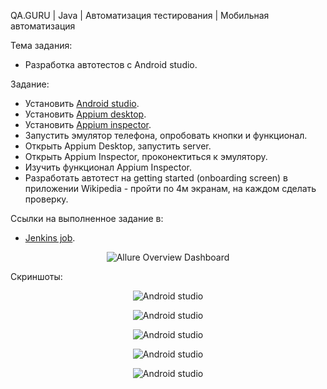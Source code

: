 QA.GURU | Java | Автоматизация тестирования | Мобильная автоматизация

Тема задания:

* Разработка автотестов с Android studio.

Задание:

* Установить <a target="_blank" href="https://developer.android.com/studio/">Android studio</a>.
* Установить <a target="_blank" href="https://github.com/appium/appium-desktop/">Appium desktop</a>.
* Установить <a target="_blank" href="https://github.com/appium/appium-inspector/">Appium inspector</a>.
* Запустить эмулятор телефона, опробовать кнопки и функционал.
* Открыть Appium Desktop, запустить server.
* Открыть Appium Inspector, проконектиться к эмулятору.
* Изучить функционал Appium Inspector.
* Разработать автотест на getting started (onboarding screen) в приложении Wikipedia - пройти по 4м экранам, на каждом сделать проверку.

Ссылки на выполненное задание в:

* <a target="_blank" href="https://jenkins.autotests.cloud/job/azhegalova_hometask-22-mobile-android-2/">Jenkins job</a>.

<p align="center">
<img title="Allure Overview Dashboard" src="images/jenkins-report.png">
</p>


Скриншоты:

<p align="center">
<img title="Android studio" src="images/android studio.png">
</p>
<p align="center">
<img title="Android studio" src="images/appium inspector.png">
</p>
<p align="center">
<img title="Android studio" src="images/allure result 1.png">
</p>
<p align="center">
<img title="Android studio" src="images/allure result 2.png">
</p>
<p align="center">
<img title="Android studio" src="images/allure result 3.png">
</p>